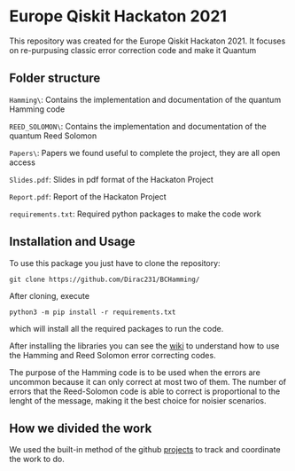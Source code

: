 # Europe Qiskit Hackaton 2021

This repository was created for the Europe Qiskit Hackaton 2021. It focuses on re-purpusing classic error correction code and make it Quantum

## Folder structure

`Hamming\`: Contains the implementation and documentation of the quantum Hamming code  

`REED_SOLOMON\`: Contains the implementation and documentation of the quantum Reed Solomon  

`Papers\`: Papers we found useful to complete the project, they are all open access  

`Slides.pdf`: Slides in pdf format of the Hackaton Project  

`Report.pdf`: Report of the Hackaton Project

`requirements.txt`: Required python packages to make the code work


## Installation and Usage
To use this package you just have to clone the repository: 

```
git clone https://github.com/Dirac231/BCHamming/
```

After cloning, execute 

```
python3 -m pip install -r requirements.txt
```

which will install all the required packages to run the code.   

After installing the libraries you can see the [wiki](https://github.com/Dirac231/BCHamming/wiki) to understand how to use the Hamming and Reed Solomon error correcting codes.

The purpose of the Hamming code is to be used when the errors are uncommon because it can only correct at most two of them.
The number of errors that the Reed-Solomon code is able to correct is proportional to the lenght of the message, making it the best choice for noisier scenarios.

## How we divided the work

We used the built-in method of the github [projects](https://github.com/Dirac231/BCHamming/projects/1?fullscreen=true) to track and coordinate the work to do.
